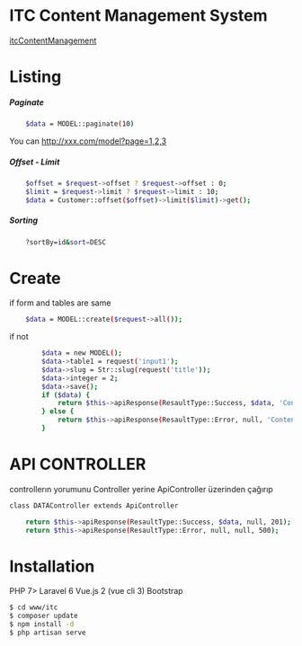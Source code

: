 # ITC Content Management System
[itcContentManagement](https://itc.ideateknoloji.com.tr)
# Listing
##### Paginate
```sh
    $data = MODEL::paginate(10)
```
You can http://xxx.com/model?page=1,2,3

##### Offset - Limit
```sh
    $offset = $request->offset ? $request->offset : 0;
    $limit = $request->limit ? $request->limit : 10;
    $data = Customer::offset($offset)->limit($limit)->get();
```

##### Sorting
```sh
    ?sortBy=id&sort=DESC
```
# Create

if form and tables are same 
```sh
    $data = MODEL::create($request->all());
```
if not
```sh
        $data = new MODEL();
        $data->table1 = request('input1');
        $data->slug = Str::slug(request('title'));
        $data->integer = 2;
        $data->save();
        if ($data) {
            return $this->apiResponse(ResaultType::Success, $data, 'Content Created', 201);
        } else {
            return $this->apiResponse(ResaultType::Error, null, 'Content not saved', 500);
        }
```
# API CONTROLLER

controllerın yorumunu Controller yerine ApiController üzerinden çağırıp
```sh
class DATAController extends ApiController
```
```sh
    return $this->apiResponse(ResaultType::Success, $data, null, 201);
    return $this->apiResponse(ResaultType::Error, null, null, 500);
```



# Installation

PHP 7>
Laravel 6
Vue.js 2 (vue cli 3)
Bootstrap

```sh
$ cd www/itc
$ composer update
$ npm install -d
$ php artisan serve
```
